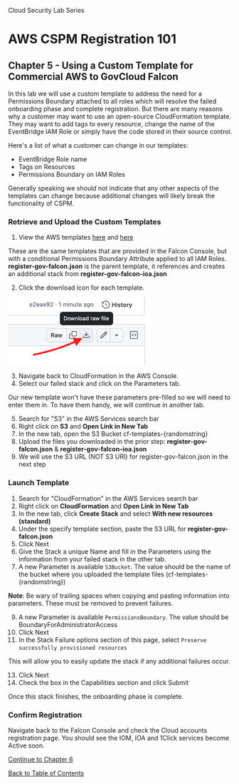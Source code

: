 Cloud Security Lab Series
# AWS CSPM Registration 101
## Chapter 5 - Using a Custom Template for Commercial AWS to GovCloud Falcon

In this lab we will use a custom template to address the need for a Permissions Boundary attached to all roles which will resolve the failed onboarding phase and complete registration.  But there are many reasons why a customer may want to use an open-source CloudFormation template.  They may want to add tags to every resource, change the name of the EventBridge IAM Role or simply have the code stored in their source control.

Here's a list of what a customer can change in our templates:
- EventBridge Role name
- Tags on Resources
- Permissions Boundary on IAM Roles

Generally speaking we should not indicate that any other aspects of the templates can change because additional changes will likely break the functionality of CSPM.

### Retrieve and Upload the Custom Templates

1. View the AWS templates [here](../code/register-gov-falcon.json) and [here](../code/register-gov-falcon-ioa.json)

These are the same templates that are provided in the Falcon Console, but with a conditional Permissions Boundary Attribute applied to all IAM Roles.  **register-gov-falcon.json** is the parent template, it references and creates an additional stack from **register-gov-falcon-ioa.json**

2. Click the download icon for each template.

![](../images/download-template.png)

3. Navigate back to CloudFormation in the AWS Console.
4. Select our failed stack and click on the Parameters tab.

Our new template won't have these parameters pre-filled so we will need to enter them in.  To have them handy, we will continue in another tab.

5. Search for "S3" in the AWS Services search bar
6. Right click on **S3** and **Open Link in New Tab**
7. In the new tab, open the S3 Bucket cf-templates-{randomstring}
8. Upload the files you downloaded in the prior step: **register-gov-falcon.json** & **register-gov-falcon-ioa.json**
9. We will use the S3 URL (NOT S3 URI) for register-gov-falcon.json in the next step

### Launch Template
1. Search for "CloudFormation" in the AWS Services search bar
2. Right click on **CloudFormation** and **Open Link in New Tab**
3. In the new tab, click **Create Stack** and select **With new resources (standard)**
4. Under the specify template section, paste the S3 URL for **register-gov-falcon.json**
5. Click Next
6. Give the Stack a unique Name and fill in the Parameters using the information from your failed stack in the other tab.
7. A new Parameter is available `S3Bucket`. The value should be the name of the bucket where you uploaded the template files (cf-templates-{randomstring})

**Note**:  Be wary of trailing spaces when copying and pasting information into parameters.  These must be removed to prevent failures.

9. A new Parameter is available `PermissionsBoundary`.  The value should be BoundaryForAdministratorAccess
10. Click Next
12. In the Stack Failure options section of this page, select `Preserve successfully provisioned resources`

This will allow you to easily update the stack if any additional failures occur.

13. Click Next
14. Check the box in the Capabilities section and click Submit

Once this stack finishes, the onboarding phase is complete.

### Confirm Registration

Navigate back to the Falcon Console and check the Cloud accounts registration page.  You should see the IOM, IOA and 1Click services become Active soon. 


[Continue to Chapter 6](./chapter6.md)

[Back to Table of Contents](../README.md)